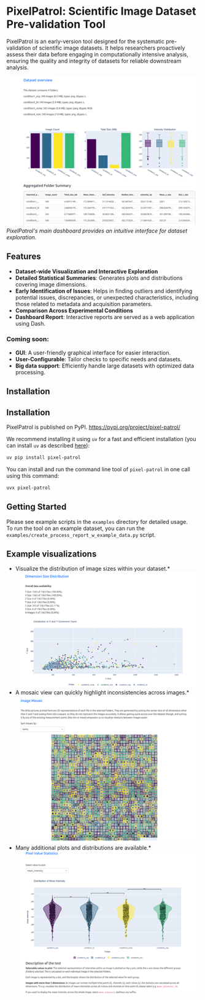 # PixelPatrol: Scientific Image Dataset Pre-validation Tool

PixelPatrol is an early-version tool designed for the systematic pre-validation of scientific image datasets. It helps researchers proactively assess their data before engaging in computationally intensive analysis, ensuring the quality and integrity of datasets for reliable downstream analysis.

![Overview of the PixelPatrol dashboard, showing interactive data exploration.](readme_assets/overview.png)
*PixelPatrol's main dashboard provides an intuitive interface for dataset exploration.*

## Features

* **Dataset-wide Visualization and Interactive Exploration**
* **Detailed Statistical Summaries**: Generates plots and distributions covering image dimensions.
* **Early Identification of Issues**: Helps in finding outliers and identifying potential issues, discrepancies, or unexpected characteristics, including those related to metadata and acquisition parameters.
* **Comparison Across Experimental Conditions**
* **Dashboard Report**: Interactive reports are served as a web application using Dash.

### Coming soon:

* **GUI**: A user-friendly graphical interface for easier interaction.
* **User-Configurable**: Tailor checks to specific needs and datasets.
* **Big data support**: Efficiently handle large datasets with optimized data processing.

## Installation

## Installation

PixelPatrol is published on PyPI. 
https://pypi.org/project/pixel-patrol/  

We recommend installing it using `uv` for a fast and efficient installation (you can install `uv` as described [here](https://docs.astral.sh/uv/getting-started/installation/)):
```bash
uv pip install pixel-patrol
```

You can install and run the command line tool of `pixel-patrol` in one call using this command:
```bash
uvx pixel-patrol
```

## Getting Started

Please see example scripts in the `examples` directory for detailed usage.  
To run the tool on an example dataset, you can run the `examples/create_process_report_w_example_data.py` script.

## Example visualizations

* Visualize the distribution of image sizes within your dataset.*
        ![Plot showing the distribution of image sizes.](readme_assets/size_plot.png)
* A mosaic view can quickly highlight inconsistencies across images.*
        ![Mosaic view of images, highlighting potential discrepancies.](readme_assets/mosiac.png)
* Many additional plots and distributions are available.*
        ![Statistical plots showing image dimensions and distributions.](readme_assets/example_stats_plot.png)
